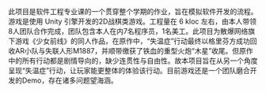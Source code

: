 此项目是软件工程专业课的一个贯穿整个学期的作业，旨在模拟软件开发的流程。游戏是使用 Unity  引擎开发的2D战棋类游戏。工程量在 6 kloc  左右，由本人带领8人团队合作完成，团队包含本人在内7名程序员，1名美工。此项目为散爆网络旗下游戏《少女前线》的同人作品，在原作中，“失温症”行动最终以格里芬方成功回收AR小队与失联人形M1887，并顺带缴获了铁血的重型火炮“木星”收尾。但原作中的所有行动都是剧情导向的，缺少连贯性与自由性。故本项目旨在从另一个角度呈现“失温症”行动，让玩家能更整体的体验该行动。目前游戏还是一个团队磨合开发的Demo，存在诸多问题望海涵。
